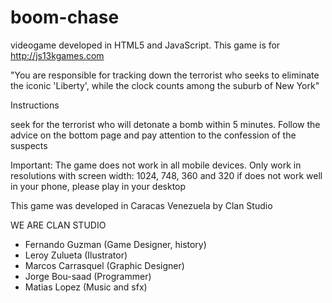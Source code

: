 # boom-chase
videogame developed in HTML5 and JavaScript. This game is for http://js13kgames.com

"You are responsible for tracking down the terrorist who seeks to eliminate the iconic 'Liberty', while the clock counts among the suburb of New York"

Instructions

seek for the terrorist who will detonate a bomb within 5 minutes. Follow the advice on the bottom page and pay attention to the confession of the suspects

Important: The game does not work in all mobile devices. Only work in resolutions with screen width: 1024, 748, 360 and 320 if does not work well in your phone, please play in your desktop

This game was developed in Caracas Venezuela by Clan Studio

WE ARE CLAN STUDIO
- Fernando Guzman (Game Designer, history)
- Leroy Zulueta (Ilustrator)
- Marcos Carrasquel (Graphic Designer)
- Jorge Bou-saad (Programmer)
- Matias Lopez (Music and sfx)
